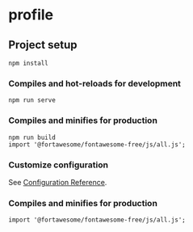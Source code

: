 # profile

## Project setup
```
npm install
```

### Compiles and hot-reloads for development
```
npm run serve
```

### Compiles and minifies for production
```
npm run build
import '@fortawesome/fontawesome-free/js/all.js';
```

### Customize configuration
See [Configuration Reference](https://cli.vuejs.org/config/).

### Compiles and minifies for production
```
import '@fortawesome/fontawesome-free/js/all.js';
```
